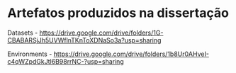 # Artefatos produzidos na dissertação

Datasets - https://drive.google.com/drive/folders/1G-CBABARSjJh5UVWflnTKnToXDNaSo3a?usp=sharing

Environments - https://drive.google.com/drive/folders/1b8Ur0AHveI-c4qWZpdGkJtl6B98rrNC-?usp=sharing
